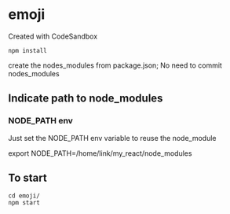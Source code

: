 
# emoji
Created with CodeSandbox

    npm install 

create the nodes_modules from package.json;
No need to commit nodes_modules



## Indicate path to node_modules
### NODE_PATH env
Just set the NODE_PATH env variable to reuse the node_module

export NODE_PATH=/home/link/my_react/node_modules

## To start
	cd emoji/
	npm start